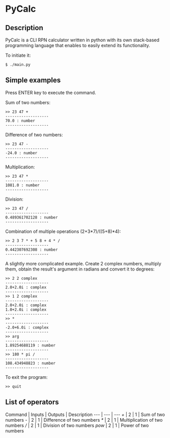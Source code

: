 # PyCalc

## Description

PyCalc is a CLI RPN calculator written in python with its own stack-based programming language that enables to easily extend its functionality.

To initiate it:

    $ ./main.py
    
## Simple examples

Press ENTER key to execute the command.

Sum of two numbers:

    >> 23 47 +
    -------------------
    70.0 : number
    -------------------

Difference of two numbers:

    >> 23 47 -
    -------------------
    -24.0 : number
    -------------------

Multiplication:

    >> 23 47 *
    -------------------
    1081.0 : number
    -------------------

Division:
    
    >> 23 47 /
    -------------------
    0.489361702128 : number
    -------------------
    
Combination of multiple operations (2+3*7)/((5+8)*4):

    >> 2 3 7 * + 5 8 + 4 * /
    -------------------
    0.442307692308 : number
    -------------------

A slightly more complicated example. Create 2 complex numbers, multiply them, obtain the result's argument in radians and convert it to degrees:

    >> 2 2 complex
    -------------------
    2.0+2.0i : complex
    -------------------
    >> 1 2 complex  
    -------------------
    2.0+2.0i : complex
    1.0+2.0i : complex
    -------------------
    >> *
    -------------------
    -2.0+6.0i : complex
    -------------------
    >> arg
    -------------------
    1.89254688119 : number
    -------------------
    >> 180 * pi /
    -------------------
    108.434948823 : number
    -------------------


To exit the program:
    
    >> quit

## List of operators  

Command | Inputs | Outputs | Description
--- | --- | ---
*+* | 2 | 1 | Sum of two numbers
*-* | 2 | 1 | Difference of two numbers
*\** | 2 | 1 | Multiplication of two numbers
*/* | 2 | 1 | Division of two numbers
*pow* | 2 | 1 | Power of two numbers

